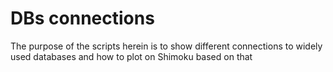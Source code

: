 # DBs connections

The purpose of the scripts herein is to show different connections to widely used databases and how to plot on Shimoku based on that
